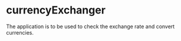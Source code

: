 # currencyExchanger
The application is to be used to check the exchange rate and convert currencies.
